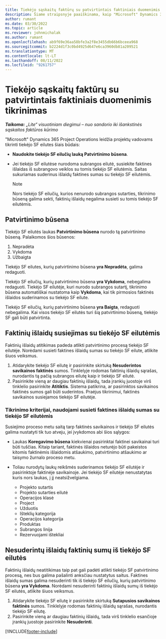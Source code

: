```yaml
---
title: Tiekėjo sąskaitų faktūrų su patvirtintais faktiniais duomenimis tikrinimas
description: Šiame straipsnyje paaiškinama, kaip "Microsoft" Dynamics 365 Project Operations projektų vadovai tikrina tiekėjo SF su faktinėmis sąskaitomis faktūromis, kurios buvo patvirtintos kaip rangovai, atliko darbą ir įrašė laiką, taip pat išlaidomis ir medžiagomis, kurias naudojo projekto komandos nariai.
author: rumant
ms.date: 03/30/2022
ms.topic: article
ms.reviewer: johnmichalak
ms.author: rumant
ms.openlocfilehash: ab9f69e36aa58bfe3a2f8e3455db66b6bceea968
ms.sourcegitcommit: b2224d1f3c0bd4925d647e6ca3960db81a209521
ms.translationtype: MT
ms.contentlocale: lt-LT
ms.lasthandoff: 08/11/2022
ms.locfileid: "9261757"
---
```

# <a name="verification-of-vendor-invoices-with-approved-actuals"></a>Tiekėjo sąskaitų faktūrų su patvirtintais faktiniais duomenimis tikrinimas

_**Taikoma:** „Lite“ visuotiniam diegimui – nuo sandorio iki išankstinės sąskaitos faktūros kūrimo_

"Microsoft" Dynamics 365 Project Operations leidžia projektų vadovams tikrinti tiekėjo SF eilutes šiais būdais:

- **Naudokite tiekėjo SF eilučių lauką Patvirtinimo būsena**.
- Jei tiekėjo SF eilutėse nurodoma subrangos eilutė, susiekite faktines išlaidas iš subrangovo veiklos su tomis tiekėjo SF eilutėmis. Saitas sukuriamas suderinus išlaidų faktines sumas su tiekėjo SF eilutėmis.

    > [!NOTE]
    > Nors tiekėjo SF eilučių, kurios nenurodo subrangos sutarties, tikrinimo būseną galima sekti, faktinių išlaidų negalima susieti su tomis tiekėjo SF eilutėmis.

## <a name="verification-status"></a>Patvirtinimo būsena

Tiekėjo SF eilutės laukas **Patvirtinimo būsena** nurodo tą patvirtinimo būseną. Palaikomos šios būsenos:

1. Nepradėta
2. Vykdoma
3. Užbaigta

Tiekėjo SF eilutes, kurių patvirtinimo būsena **yra Nepradėta**, galima redaguoti.

Tiekėjo SF eilučių, kurių patvirtinimo būsena **yra Vykdoma**, nebegalima redaguoti. Tiekėjo SF eilutėje, kuri nurodo subrangos sutartį, tikrinimo būsena automatiškai nustatoma kaip **Vykdoma**, kai tik pirmosios faktinės išlaidos suderinamos su tiekėjo SF eilute.

Tiekėjo SF eilučių, kurių patvirtinimo būsena **yra Baigta**, redaguoti nebegalima. Kai visos tiekėjo SF eilutės turi šią patvirtinimo būseną, tiekėjo SF gali būti patvirtinta.

## <a name="match-cost-actuals-to-vendor-invoice-lines"></a>Faktinių išlaidų susiejimas su tiekėjo SF eilutėmis

Faktinių išlaidų atitikimas padeda atlikti patvirtinimo procesą tiekėjo SF eilutėje. Norėdami susieti faktines išlaidų sumas su tiekėjo SF eilute, atlikite šiuos veiksmus.

1. Atidarykite tiekėjo SF eilutę ir pasirinkite skirtuką **Nesuderintos savikainos faktinės** sumos. Tinklelyje rodomas faktinių išlaidų sąrašas, nurodantis tą pačią subrangos eilutę kaip ir tiekėjo SF eilutė.
2. Pasirinkite vieną ar daugiau faktinių išlaidų, tada įrankių juostoje virš tinklelio pasirinkite **Atitiktis**. Sistema patikrina, ar pasirinktos savikainos faktinės sumos gali būti suderintos. Praėjus tikrinimui, faktinės savikainos susiejamos tiekėjo SF eilutėje.

### <a name="validation-criteria-that-are-used-to-link-cost-actuals-to-vendor-invoice-lines"></a>Tikrinimo kriterijai, naudojami susieti faktines išlaidų sumas su tiekėjo SF eilutėmis

Susiejimo proceso metu saitą tarp faktinės savikainos ir tiekėjo SF eilutės galima nustatyti tik tuo atveju, jei įvykdomos abi šios sąlygos:

- Laukas **Koregavimo būsena** kiekvienai pasirinktai faktinei savikainai turi būti tuščias. Kitaip tariant, faktinės išlaidos neturėjo būti pakeistos kitomis faktinėmis išlaidomis atšaukimo, patvirtinimo atšaukimo ar taisymo žurnalo proceso metu.
- Toliau nurodytų laukų reikšmės suderinamos tiekėjo SF eilutėje ir pasirinktoje faktinėje savikainoje. Jei tiekėjo SF eilutėje nenustatytas kuris nors laukas, į jį neatsižvelgiama.

    - Projekto sutartis
    - Projekto sutarties eilutė
    - Operacijos klasė
    - Project
    - Užduotis
    - Išteklių kategorija
    - Operacijos kategorija
    - Produktas
    - Subrangos linija
    - Rezervuojami ištekliai

## <a name="unmatch-cost-actuals-from-a-vendor-invoice-line"></a>Nesuderintų išlaidų faktinių sumų iš tiekėjo SF eilutės

Faktinių išlaidų neatitikimas taip pat gali padėti atlikti tiekėjo SF patvirtinimo procesą, nes bus galima pašalinti anksčiau nustatytus saitus. Faktines išlaidų sumas galima nesuderinti tik iš tiekėjo SF eilučių, kurių patvirtinimo būsena **yra Vykdoma**. Norėdami nesuderinti faktinių išlaidų sumų iš tiekėjo SF eilutės, atlikite šiuos veiksmus.

1. Atidarykite tiekėjo SF eilutę ir pasirinkite skirtuką **Sutapusios savikainos faktinės** sumos. Tinklelyje rodomas faktinių išlaidų sąrašas, nurodantis tiekėjo SF eilutę.
2. Pasirinkite vieną ar daugiau faktinių išlaidų, tada virš tinklelio esančioje įrankių juostoje pasirinkite **Nesuderinti**.

[!INCLUDE[footer-include](../../includes/footer-banner.md)]
